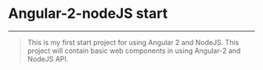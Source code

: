 # Angular-2-nodeJS start
---

> This is my first start project for using Angular 2
> and NodeJS. This project will contain basic web components 
> in using Angular-2 and NodeJS API.
